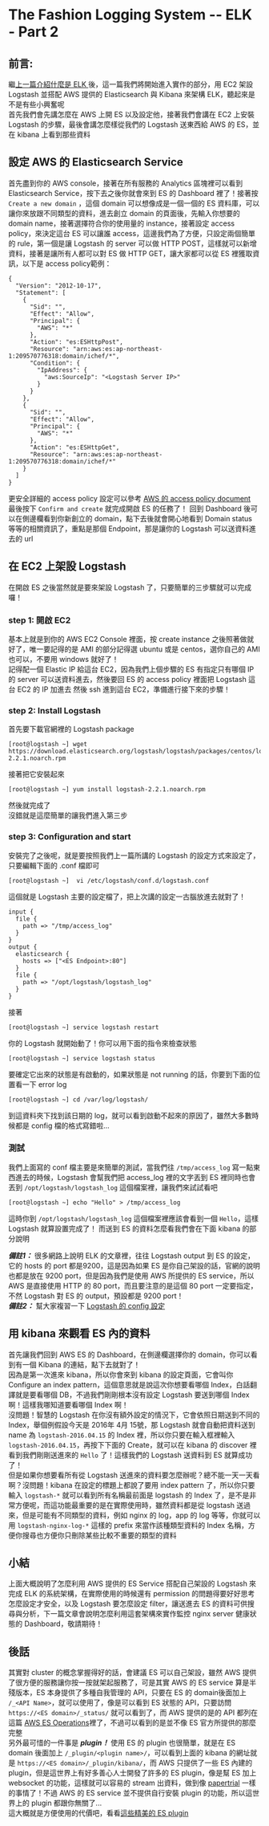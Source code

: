 # The Fashion Logging System -- ELK - Part 2  


## 前言:  
繼[上一篇介紹什麼是 ELK ]後，這一篇我們將開始進入實作的部分，用 EC2 架設 Logstash 並搭配 AWS 提供的 Elasticsearch 與 Kibana 來架構 ELK，聽起來是不是有些小興奮呢  
首先我們會先講怎麼在 AWS 上開 ES 以及設定他，接著我們會講在 EC2 上安裝 Logstash 的步驟，最後會講怎麼樣從我們的 Logstash 送東西給 AWS 的 ES，並在 kibana 上看到那些資料  

## 設定 AWS 的 Elasticsearch Service
首先盡到你的 AWS console，接著在所有服務的 Analytics 區塊裡可以看到 Elasticsearch Service，按下去之後你就會來到 ES 的  Dashboard 裡了！接著按 `Create a new domain` ，這個 domain 可以想像成是一個一個的 ES 資料庫，可以讓你來放跟不同類型的資料，進去創立 domain 的頁面後，先輸入你想要的 domain name，接著選擇符合你的使用量的 instance，接著設定 access policy，來決定這台 ES 可以讓誰 access，這邊我們為了方便，只設定兩個簡單的 rule，第一個是讓 Logstash 的 server 可以做 HTTP POST，這樣就可以新增資料，接著是讓所有人都可以對 ES 做 HTTP GET，讓大家都可以從 ES 裡獲取資訊，以下是 access policy範例：
```
{
  "Version": "2012-10-17",
  "Statement": [
    {
      "Sid": "",
      "Effect": "Allow",
      "Principal": {
        "AWS": "*"
      },
      "Action": "es:ESHttpPost",
      "Resource": "arn:aws:es:ap-northeast-1:209570776318:domain/ichef/*",
      "Condition": {
        "IpAddress": {
          "aws:SourceIp": "<Logstash Server IP>"
        }
      }
    },
    {
      "Sid": "",
      "Effect": "Allow",
      "Principal": {
        "AWS": "*"
      },
      "Action": "es:ESHttpGet",
      "Resource": "arn:aws:es:ap-northeast-1:209570776318:domain/ichef/*"
    }
  ]
}
```
更安全詳細的 access policy 設定可以參考 [AWS 的 access policy document]  
最後按下 `Confirm and create` 就完成開啟 ES 的任務了！
回到 Dashboard 後可以在側邊欄看到你新創立的 domain，點下去後就會開心地看到 Domain status 等等的相關資訊了，重點是那個 Endpoint，那是讓你的 Logstash 可以送資料進去的 url

## 在 EC2 上架設 Logstash  
在開啟 ES 之後當然就是要來架設 Logstash 了，只要簡單的三步驟就可以完成囉！  

### step 1: 開啟 EC2
基本上就是到你的 AWS EC2 Console 裡面，按 create instance 之後照著做就好了，唯一要記得的是 AMI 的部分記得選 ubuntu 或是 centos，選你自己的 AMI 也可以，不要用 windows 就好了！  
記得配一個 Elastic IP 給這台 EC2，因為我們上個步驟的 ES 有指定只有哪個 IP 的 server 可以送資料進去，然後要回 ES 的 access policy 裡面把 Logstash 這台 EC2 的 IP 加進去
然後 ssh 進到這台 EC2，準備進行接下來的步驟！

### step 2: Install Logstash
首先要下載官網裡的 Logstash package
```
[root@logstash ~] wget https://download.elasticsearch.org/logstash/logstash/packages/centos/logstash-2.2.1.noarch.rpm
```
接著把它安裝起來
```
[root@logstash ~] yum install logstash-2.2.1.noarch.rpm
```
然後就完成了  
沒錯就是這麼簡單的讓我們進入第三步

### step 3: Configuration and start
安裝完了之後呢，就是要按照我們上一篇所講的 Logstash 的設定方式來設定了，只要編輯下面的 .conf 檔即可
```
[root@logstash ~]  vi /etc/logstash/conf.d/logstash.conf
```
這個就是 Logstash 主要的設定檔了，把上次講的設定一古腦放進去就對了！
```
input {
  file {
    path => "/tmp/access_log"
  }
}
output {
  elasticsearch {
    hosts => ["<ES Endpoint>:80"]
  }
  file {
    path => "/opt/logstash/logstash_log"
  }
}
```
接著
```
[root@logstash ~] service logstash restart
```
你的 Logstash 就開始動了！你可以用下面的指令來檢查狀態
```
[root@logstash ~] service logstash status
```
要確定它出來的狀態是有啟動的，如果狀態是 not running 的話，你要到下面的位置看一下 error log
```
[root@logstash ~] cd /var/log/logstash/
```
到這資料夾下找到該日期的 log，就可以看到啟動不起來的原因了，雖然大多數時候都是 config 檔的格式寫錯啦...

### 測試
我們上面寫的 conf 檔主要是來簡單的測試，當我們往 `/tmp/access_log` 寫一點東西進去的時候，Logstash 會幫我們把 access_log 裡的文字丟到 ES 裡同時也會丟到 `/opt/logstash/logstash_log` 這個檔案裡，讓我們來試試看吧
```
[root@logstash ~] echo "Hello" > /tmp/access_log
```
這時你到 `/opt/logstash/logstash_log` 這個檔案裡應該會看到一個 `Hello`，這樣 Logstash 就算設置完成了！ 
而送到 ES 的資料怎麼看我們會在下面 kibana 的部分說明  

***備註1：*** 很多網路上說明 ELK 的文章裡，往往 Logstash output 到 ES 的設定，它的 hosts 的 port 都是9200，這是因為如果 ES 是你自己架設的話，官網的說明也都是放在 9200 port，但是因為我們是使用 AWS 所提供的 ES service，所以 AWS 是直接使用 HTTP 的 80 port，而且要注意的是這個 80 port 一定要指定，不然 Logstash 對 ES 的 output，預設都是 9200 port！  
***備註2：*** 幫大家複習一下 [Logstash 的 config 設定]  

## 用 kibana 來觀看 ES 內的資料
首先讓我們回到 AWS ES 的 Dashboard，在側邊欄選擇你的 domain，你可以看到有一個 Kibana 的連結，點下去就對了！  
因為是第一次進來 kibana，所以你會來到 kibana 的設定頁面，它會叫你 Configure an index pattern，這個意思就是說這次你想要看哪個 Index，白話翻譯就是要看哪個 DB，不過我們剛剛根本沒有設定 Logstash 要送到哪個 Index 啊！這樣我哪知道要看哪個 Index 啊！  
沒問題！智慧的 Logstash 在你沒有額外設定的情況下，它會依照日期送到不同的 Index，舉個例假設今天是 2016年 4月 15號，那 Logstash 就會自動把資料送到 name 為 `logstash-2016.04.15` 的 Index 裡，所以你只要在輸入框裡輸入 `logstash-2016.04.15`，再按下下面的 Create，就可以在 kibana 的 discover 裡看到我們剛剛送進來的 `Hello` 了！這樣我們的 Logstash 送資料到 ES 就算成功了！  
但是如果你想要看所有從 Logstash 送進來的資料要怎麼辦呢？總不能一天一天看啊？沒問題！kibana 在設定的標題上都說了要用 index pattern 了，所以你只要輸入 `logstash-*` 就可以看到所有名稱最前面是 logstash 的 Index 了，是不是非常方便呢，而這功能最重要的是在實際使用時，雖然資料都是從 logstash 送過來，但是可能有不同類型的資料，例如 nginx 的 log，app 的 log 等等，你就可以用 `logstash-nginx-log-*` 這樣的 prefix 來當作該種類型資料的 Index 名稱，方便你搜尋也方便你只刪除某些比較不重要的類型的資料

## 小結
上面大概說明了怎麼利用 AWS 提供的 ES Service 搭配自己架設的 Logstash 來完成 ELK 的系統架構，在實際使用的時候還有 permission 的問題得要好好思考怎麼設定才安全，以及 Logstash 要怎麼設定 filter，讓送進去 ES 的資料可供搜尋與分析，下一篇文章會說明怎麼利用這套架構來實作監控 nginx server 健康狀態的 Dashboard，敬請期待！

## 後話
其實對 cluster 的概念掌握得好的話，會建議 ES 可以自己架設，雖然 AWS 提供了很方便的服務讓你按一按就架起服務了，可是其實 AWS 的 ES service 算是半殘版本，ES 本身提供了多種自我管理的 API，只要在 ES 的 domain後面加上 `/_<API Name>`，就可以使用了，像是可以看到 ES 狀態的 API，只要訪問 `https://<ES domain>/_status/` 就可以看到了，而 AWS 提供的是的 API 都列在這篇 [AWS ES Operations]裡了，不過可以看到的是並不像 ES 官方所提供的那麼完整  
另外最可惜的一件事是 ***plugin！*** 使用 ES 的 plugin 也很簡單，就是在 ES domain 後面加上 `/_plugin/<plugin name>/`，可以看到上面的 kibana 的網址就是 `https://<ES domain>/_plugin/kibana/`，而 AWS 只提供了一些 ES 內建的 plugin，但是這世界上有好多善心人士開發了許多的 ES plugin，像是幫 ES 加上 websocket 的功能，這樣就可以容易的 stream 出資料，做到像 [papertrial] 一樣的事情了！不過 AWS 的 ES service 並不提供自行安裝 plugin 的功能，所以這世界上的 plugin 都跟你無關了...  
這大概就是方便使用的代價吧，看看[這些精美的 ES plugin]













[上一篇介紹什麼是 ELK ]: <http://ichef.github.io/The%20Fashion%20Logging%20System%20--%20ELK%20-%20Part%201/>
[AWS 的 access policy document]: <http://docs.aws.amazon.com/AmazonS3/latest/dev/access-policy-language-overview.html>
[Logstash 的 config 設定]: <https://www.elastic.co/guide/en/logstash/current/configuration.html>
[AWS ES Operations]: <http://docs.aws.amazon.com/elasticsearch-service/latest/developerguide/es-gsg-supported-operations.html>
[papertrial]: <https://papertrailapp.com/>
[這些精美的 ES plugin]: <https://www.elastic.co/guide/en/elasticsearch/plugins/2.3/intro.html>